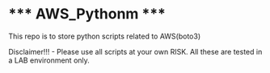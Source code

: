 # *** AWS_Pythonm ***
This repo is to store python scripts related to AWS(boto3)

Disclaimer!!! - Please use all scripts at your own RISK. All these are tested in a LAB environment only.
